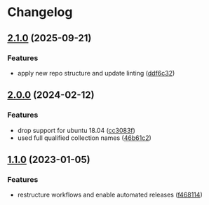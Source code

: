 # Changelog

## [2.1.0](https://github.com/rolehippie/multipath/compare/v2.0.0...v2.1.0) (2025-09-21)


### Features

* apply new repo structure and update linting ([ddf6c32](https://github.com/rolehippie/multipath/commit/ddf6c32a4508a0e5b4da7d35431d0d7ced20237d))

## [2.0.0](https://github.com/rolehippie/multipath/compare/v1.1.0...v2.0.0) (2024-02-12)


### Features

* drop support for ubuntu 18.04 ([cc3083f](https://github.com/rolehippie/multipath/commit/cc3083f4b7bcb1205103da5b512f345a8a813eb4))
* used full qualified collection names ([46b61c2](https://github.com/rolehippie/multipath/commit/46b61c21b40e4034a415d7b6b2fd4cdf458033ea))

## [1.1.0](https://github.com/rolehippie/multipath/compare/v1.0.0...v1.1.0) (2023-01-05)


### Features

* restructure workflows and enable automated releases ([f468114](https://github.com/rolehippie/multipath/commit/f46811468d8a934f1562fe921c1d1efacc51d670))

